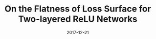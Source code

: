 ---
title: "On the Flatness of Loss Surface for Two-layered ReLU Networks"
collection: conferences
permalink: /publication/On_The
date: 2017-12-21
year: "2017"
venue: "ACML"
city: 
state: ""
thumbnail: "On_The.png"
teaser :
authors: "Jiezhang Cao, Qingyao Wu, Yuguang Yan, Li Wang, Mingkui Tan "
bibtex: On_The.txt
uri: On_The.pdf
arxiv: 
project: 
source: 
poster: 
data:
---
